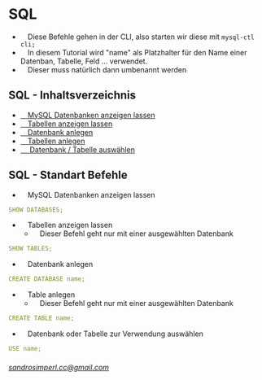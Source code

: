 # SQL
* &emsp;Diese Befehle gehen in der CLI, also starten wir diese mit `` mysql-ctl cli; ``<br />
* &emsp;In diesem Tutorial wird "name" als Platzhalter für den Name einer Datenban, Tabelle, Feld ... verwendet.<br />
* &emsp;Dieser muss natürlich dann umbenannt werden<br />

## SQL - Inhaltsverzeichnis
* <a href="#l1">&emsp;MySQL Datenbanken anzeigen lassen</a><br />
* <a href="#l2">&emsp;Tabellen anzeigen lassen</a></a></a><br />
* <a href="#l3">&emsp;Datenbank anlegen</a></a><br />
* <a href="#l4">&emsp;Tabellen anlegen</a><br />
* <a href="#l5">&emsp; Datenbank / Tabelle auswählen</a><br />

## SQL - Standart Befehle
* &emsp;<a name="l1">MySQL Datenbanken anzeigen lassen</a><br />
```yaml
SHOW DATABASES;
```
* &emsp;<a name="l2">Tabellen anzeigen lassen</a>
  * &emsp;Dieser Befehl geht nur mit einer ausgewählten Datenbank<br />
```yaml
SHOW TABLES;
```
* &emsp;<a name="l3">Datenbank anlegen</a><br />
```yaml
CREATE DATABASE name;
```
* &emsp;<a name="l4">Table anlegen</a>
  * &emsp;Dieser Befehl geht nur mit einer ausgewählten Datenbank<br />
```yaml
CREATE TABLE name;
```
* &emsp;<a name="l5">Datenbank oder Tabelle zur Verwendung auswählen</a><br />
```yaml
USE name;
```


###### sandrosimperl.cc@gmail.com
